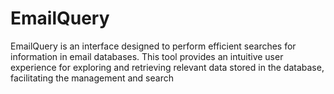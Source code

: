 # EmailQuery
EmailQuery is an interface designed to perform efficient searches for information in email databases. This tool provides an intuitive user experience for exploring and retrieving relevant data stored in the database, facilitating the management and search 
